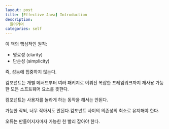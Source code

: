 ```yaml
---
layout: post
title: [Effective Java] Introduction
description:
  들어가며
categories: self
---
```


이 책의 핵심적인 원칙:

- 명료성 (clarity)
- 단순성 (simplicity)

즉, 성능에 집중하지 않는다.

컴포넌트는 개별 메서드부터 여러 패키지로 이뤄진 복잡한 프레임워크까지 재사용 가능한 모든 소프트웨어 요소를 뜻한다.

컴포넌트는 사용자를 놀라게 하는 동작을 해서는 안된다.

가능한 작되, 너무 작아서도 안된다.컴포넌트 사이의 의존성의 최소로 유지해야 한다.

오류는 만들어지자마자 가능한 한 빨리 잡아야 한다.

